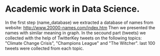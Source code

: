 # Academic work in Data Science.
In the first step (name_database) we extracted a database of names from website: http://www.20000-names.com/index.htm
Then we presented the names with similar meaning in graph.
In the secound part (tweets) we collected with the help of TwitterKey tweets on the following topics: "Climate Change Crisis", "Champions League" and "The Witcher". 
last 100 tweets were collected from each topic.

